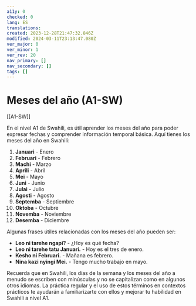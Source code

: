 ```yaml
---
a11y: 0
checked: 0
lang: ES
translations: 
created: 2023-12-28T21:47:32.846Z
modified: 2024-03-11T23:13:47.080Z
ver_major: 0
ver_minor: 1
ver_rev: 20
nav_primary: []
nav_secondary: []
tags: []
---
```

# Meses del año (A1-SW)

[[A1-SW]]

En el nivel A1 de Swahili, es útil aprender los meses del año para poder expresar fechas y comprender información temporal básica. Aquí tienes los meses del año en Swahili:

1. **Januari** - Enero
2. **Februari** - Febrero
3. **Machi** - Marzo
4. **Aprili** - Abril
5. **Mei** - Mayo
6. **Juni** - Junio
7. **Julai** - Julio
8. **Agosti** - Agosto
9. **Septemba** - Septiembre
10. **Oktoba** - Octubre
11. **Novemba** - Noviembre
12. **Desemba** - Diciembre

Algunas frases útiles relacionadas con los meses del año pueden ser:

- **Leo ni tarehe ngapi?** - ¿Hoy es qué fecha?
- **Leo ni tarehe tatu Januari.** - Hoy es el tres de enero.
- **Kesho ni Februari.** - Mañana es febrero.
- **Nina kazi nyingi Mei.** - Tengo mucho trabajo en mayo.

Recuerda que en Swahili, los días de la semana y los meses del año a menudo se escriben con minúsculas y no se capitalizan como en algunos otros idiomas. La práctica regular y el uso de estos términos en contextos prácticos te ayudarán a familiarizarte con ellos y mejorar tu habilidad en Swahili a nivel A1.